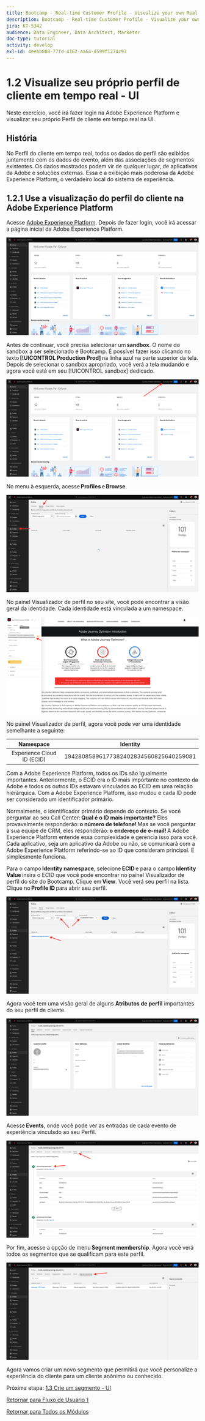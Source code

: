 ```yaml
---
title: Bootcamp - Real-time Customer Profile - Visualize your own Real-time Customer Profile - UI - Brazil
description: Bootcamp - Real-time Customer Profile - Visualize your own Real-time Customer Profile - UI - Brazil
jira: KT-5342
audience: Data Engineer, Data Architect, Marketer
doc-type: tutorial
activity: develop
exl-id: 4eebb080-77fd-4162-aa64-d599f1274c93
---
```

# 1.2 Visualize seu próprio perfil de cliente em tempo real - UI

Neste exercício, você irá fazer login na Adobe Experience Platform e visualizar seu próprio Perfil de cliente em tempo real na UI.
 
## História

No Perfil do cliente em tempo real, todos os dados do perfil são exibidos juntamente com os dados do evento, além das associações de segmentos existentes. Os dados mostrados podem vir de qualquer lugar, de aplicativos da Adobe e soluções externas. Essa é a exibição mais poderosa da Adobe Experience Platform, o verdadeiro local do sistema de experiência.

## 1.2.1 Use a visualização do perfil do cliente na Adobe Experience Platform

Acesse [Adobe Experience Platform](https://experience.adobe.com/platform). Depois de fazer login, você irá acessar a página inicial da Adobe Experience Platform.

![Data Ingestion](./images/home.png)

Antes de continuar, você precisa selecionar um **sandbox**. O nome do sandbox a ser selecionado é Bootcamp. É possível fazer isso clicando no texto **[!UICONTROL Production Prod]** na linha azul na parte superior da tela. Depois de selecionar o sandbox apropriado, você verá a tela mudando e agora você está em seu [!UICONTROL sandbox] dedicado. 

![Data Ingestion](./images/sb1.png)

No menu à esquerda, acesse **Profiles** e **Browse**.

![Customer Profile](./images/homemenu.png)

No painel Visualizador de perfil no seu site, você pode encontrar a visão geral da identidade. Cada identidade está vinculada a um namespace. 

![Customer Profile](./images/identities.png)

No painel Visualizador de perfil, agora você pode ver uma identidade semelhante a seguinte:

| Namespace     | Identity       |
|:-------------:| :---------------:|
| Experience Cloud ID (ECID)          | 19428085896177382402834560825640259081 |

Com a Adobe Experience Platform, todos os IDs são igualmente importantes. Anteriormente, o ECID era o ID mais importante no contexto da Adobe e todos os outros IDs estavam vinculados ao ECID em uma relação hierárquica. Com a Adobe Experience Platform, isso mudou e cada ID pode ser considerado um identificador primário.

Normalmente, o identificador primário depende do contexto. Se você perguntar ao seu Call Center: **Qual é o ID mais importante?** Eles provavelmente responderão: **o número de telefone!** Mas se você perguntar à sua equipe de CRM, eles responderão: **o endereço de e-mail!** A Adobe Experience Platform entende essa complexidade e gerencia isso para você. Cada aplicativo, seja um aplicativo da Adobe ou não, se comunicará com a Adobe Experience Platform referindo-se ao ID que consideram principal. E simplesmente funciona. 

Para o campo **Identity namespace**, selecione **ECID** e para o campo **Identity Value** insira o ECID que você pode encontrar no painel Visualizador de perfil do site do Bootcamp. Clique em **View**. Você verá seu perfil na lista. Clique no **Profile ID** para abrir seu perfil. 

![Customer Profile](./images/popupecid.png)

Agora você tem uma visão geral de alguns **Atributos de perfil** importantes do seu perfil de cliente. 

![Customer Profile](./images/profile.png)

Acesse **Events**, onde você pode ver as entradas de cada evento de experiência vinculado ao seu Perfil.    

![Customer Profile](./images/profileee.png)

Por fim, acesse a opção de menu **Segment membership**. Agora você verá todos os segmentos que se qualificam para este perfil. 

![Customer Profile](./images/profileseg.png)

Agora vamos criar um novo segmento que permitirá que você personalize a experiência do cliente para um cliente anônimo ou conhecido. 

Próxima etapa: [1.3 Crie um segmento - UI](./ex3.md)

[Retornar para Fluxo de Usuário 1](./uc1.md)

[Retornar para Todos os Módulos](../../overview.md)
